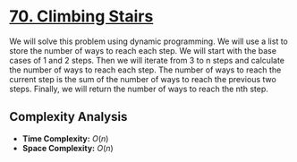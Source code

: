 # [70. Climbing Stairs](https://leetcode.com/problems/climbing-stairs/)

We will solve this problem using dynamic programming. We will use a list to store the number of ways to reach each step. We will start with the base cases of 1 and 2 steps. Then we will iterate from 3 to n steps and calculate the number of ways to reach each step. The number of ways to reach the current step is the sum of the number of ways to reach the previous two steps. Finally, we will return the number of ways to reach the nth step.

## Complexity Analysis
- **Time Complexity:** $O(n)$
- **Space Complexity:** $O(n)$